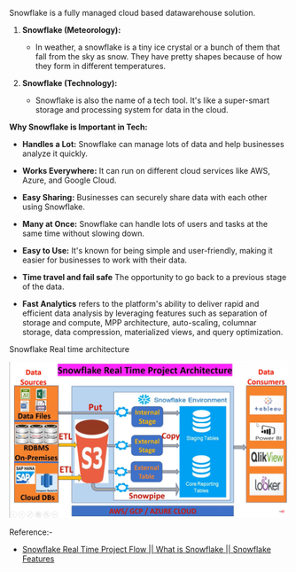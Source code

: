 Snowflake is a fully managed cloud based datawarehouse solution.

1. **Snowflake (Meteorology):**
   - In weather, a snowflake is a tiny ice crystal or a bunch of them that fall from the sky as snow. They have pretty shapes because of how they form in different temperatures.

2. **Snowflake (Technology):**
   - Snowflake is also the name of a tech tool. It's like a super-smart storage and processing system for data in the cloud.

**Why Snowflake is Important in Tech:**
   - **Handles a Lot:** Snowflake can manage lots of data and help businesses analyze it quickly.
   
   - **Works Everywhere:** It can run on different cloud services like AWS, Azure, and Google Cloud.
   
   - **Easy Sharing:** Businesses can securely share data with each other using Snowflake.
   
   - **Many at Once:** Snowflake can handle lots of users and tasks at the same time without slowing down.
   
   - **Easy to Use:** It's known for being simple and user-friendly, making it easier for businesses to work with their data.

   - **Time travel and fail safe** The opportunity to go back to a previous stage of the data.

   - **Fast Analytics** refers to the platform's ability to deliver rapid and efficient data analysis by leveraging features such as separation of storage and compute, MPP architecture, auto-scaling, columnar storage, data compression, materialized views, and query optimization.

Snowflake Real time architecture
<div align="center"><img src="https://github.com/nelson123-lab/my-Data-Science-learnings/blob/950ddef550d824569604264c1a7c7656d561a662/Cloud%20Infrastructure/snowflake/Snowflake%20real%20time%20architecture.png" width="900"/></div>

Reference:-
- [Snowflake Real Time Project Flow || What is Snowflake || Snowflake Features](https://youtu.be/RrwwxuJbyWo)
